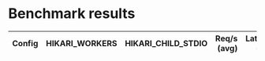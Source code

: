 # Benchmark results

| Config | HIKARI_WORKERS | HIKARI_CHILD_STDIO | Req/s (avg) | Latency (avg) |
|---|---:|---:|---:|---:|
